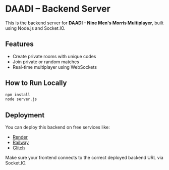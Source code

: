 # DAADI – Backend Server

This is the backend server for **DAADI – Nine Men's Morris Multiplayer**, built using Node.js and Socket.IO.

## Features
- Create private rooms with unique codes
- Join private or random matches
- Real-time multiplayer using WebSockets

## How to Run Locally

```bash
npm install
node server.js
```

## Deployment
You can deploy this backend on free services like:
- [Render](https://render.com)
- [Railway](https://railway.app)
- [Glitch](https://glitch.com)

Make sure your frontend connects to the correct deployed backend URL via Socket.IO.
